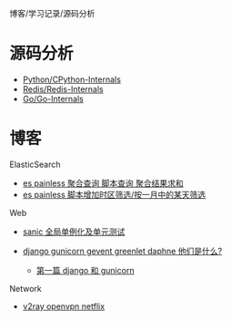 博客/学习记录/源码分析

# 源码分析

* [Python/CPython-Internals](https://github.com/zpoint/CPython-Internals/blob/master/README_CN.md)
* [Redis/Redis-Internals](https://github.com/zpoint/Redis-Internals/blob/5.0/README_CN.md)
* [Go/Go-Internals](https://github.com/zpoint/go-Internals/blob/1.14/README_CN.md)

# 博客

ElasticSearch

* [es painless 聚合查询 脚本查询 聚合结果求和](https://blog.csdn.net/qq_31720329/article/details/104432796)
* [es painless 脚本增加时区筛选/按一月中的某天筛选](https://blog.csdn.net/qq_31720329/article/details/103529079)

Web

* [sanic 全局单例化及单元测试](https://blog.csdn.net/qq_31720329/article/details/107995010)	
* [django gunicorn gevent greenlet daphne 他们是什么?](https://github.com/zpoint/Blog/blob/master/Python/django_cn.md)	

  * [第一篇 django 和 gunicorn](https://github.com/zpoint/Blog/blob/master/Python/django_cn.md)

Network

* [v2ray openvpn netflix](https://gist.github.com/zpoint/df2483c6beb97816e34ddbde3f62f5d8)

<!--
面试
* [Tencent/Covariant AI(2019-09)](https://github.com/zpoint/Blog/blob/master/Interview/202009.md)
-->

